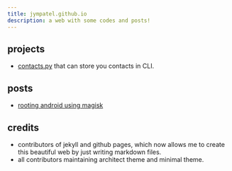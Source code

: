```yaml
---
title: jympatel.github.io
description: a web with some codes and posts!
---
```


## projects
* [contacts.py](/projects/contacts.py/contacts.md) that can store you contacts in CLI.  

## posts  
* [rooting android using magisk](/posts/22.07.22/rooting_android.md)  

## credits
* contributors of jekyll and github pages, which now allows me to create this beautiful web by just writing markdown files.  
* all contributors maintaining architect theme and minimal theme.  